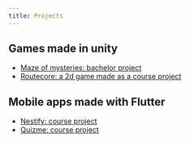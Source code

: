 ```yaml
---
title: Projects
---
```




## Games made in unity
- [Maze of mysteries: bachelor project](https://github.com/rapunschel/MoM#)
- [Routecore: a 2d game made as a course project](https://github.com/rapunschel/routecore)

## Mobile apps made with Flutter
- [Nestify: course project](https://github.com/rapunschel/nestify)
- [Quizme: course project](https://github.com/rapunschel/quizme)


